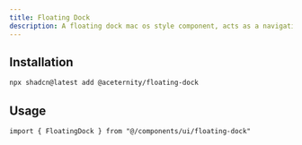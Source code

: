 ```yaml
---
title: Floating Dock
description: A floating dock mac os style component, acts as a navigation bar.
---
```


## Installation

```bash
npx shadcn@latest add @aceternity/floating-dock
```

## Usage

```tsx showLineNumbers
import { FloatingDock } from "@/components/ui/floating-dock"
```
